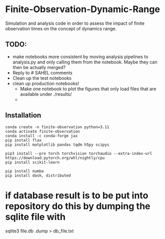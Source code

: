 # Finite-Observation-Dynamic-Range

Simulation and analysis code in order to assess the impact of finite observation times on the concept of dynamics range.

## TODO:
* make notebooks more consistent by moving analysis pipelines to analysis.py and only calling them from the notebook. Maybe they can then be actually merged?
* Reply to # SAHEL comments
* Clean up the test notebooks
* clean up production notebooks!
    * Make one notebook to plot the figures that only load files that are available under ./results/
    * 

## Installation
```
conda create -n finite-observation python=3.11
conda activate finite-observation
conda install -c conda-forge jax
pip install flax
pip install matplotlib pandas tqdm h5py scipys
```

```
pip3 install --pre torch torchvision torchaudio --extra-index-url https://download.pytorch.org/whl/nightly/cpu
pip install scikit-learn
```

```
pip install numba
pip install dask, distributed
```

# if database result is to be put into repository do this by dumping the sqlite file with
sqlite3 file.db .dump > db_file.txt
